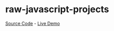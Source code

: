 # raw-javascript-projects

[Source Code](https://github.com/munirmahmud/css-variables) - [Live Demo]( https://munirmahmud.github.io/css-variables/.)
